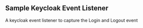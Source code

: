 Sample Keycloak Event Listener
---------
A keycloak event listener to capture the Login and Logout event